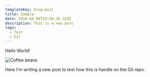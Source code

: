 ```yaml
---
templateKey: blog-post
title: Sample
date: 2018-04-04T19:58:36.320Z
description: This is a new post
tags:
  - Test
  - Git
---
```

Hello World!

![Coffee beans](/img/products-grid1.jpg)

Here I'm writing a new post to test how this is handle on the Git repo.

